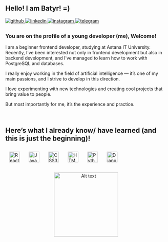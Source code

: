 ## Hello! I am Batyr! =)

<a href="https://github.com/SielunSankari" target="_blank">
  <img src="https://img.shields.io/badge/github-%23A020F0.svg?&style=for-the-badge&logo=github&logoColor=white" alt="github" style="margin-bottom: 6px;" />
</a>
<a href="https://linkedin.com/in/sielunsankari" target="_blank">
  <img src="https://img.shields.io/badge/linkedin-%23A020F0.svg?&style=for-the-badge&logo=linkedin&logoColor=white" alt="linkedin" style="margin-bottom: 6px;" />
</a>
<a href="https://instagram.com/sielunsankari" target="_blank">
  <img src="https://img.shields.io/badge/instagram-%23A020F0.svg?&style=for-the-badge&logo=instagram&logoColor=white" alt="instagram" style="margin-bottom: 6px;" />
</a>
<a href="https://t.me/sielunsankari" target="_blank">
  <img src="https://img.shields.io/badge/telegram-%23A020F0.svg?&style=for-the-badge&logo=telegram&logoColor=white" alt="telegram" style="margin-bottom: 6px;" />
</a>


### You are on the profile of a young developer (me), Welcome!

I am a beginner frontend developer, studying at Astana IT University. Recently, I’ve been interested not only in frontend development but also in backend development, and I’ve managed to learn how to work with PostgreSQL and databases.

I really enjoy working in the field of artificial intelligence — it’s one of my main passions, and I strive to develop in this direction.

I love experimenting with new technologies and creating cool projects that bring value to people.

But most importantly for me, it’s the experience and practice.

<br/>

## Here’s what I already know/ have learned (and this is just the beginning)!
<div align="left">  
<a href="https://reactjs.org/" target="_blank"><img style="margin: 12px" src="https://profilinator.rishav.dev/skills-assets/react-original-wordmark.svg" alt="React" height="33" /></a>  
<a href="https://www.javascript.com/" target="_blank"><img style="margin: 12px" src="https://profilinator.rishav.dev/skills-assets/javascript-original.svg" alt="JavaScript" height="33" /></a>  
<a href="https://www.w3schools.com/css/" target="_blank"><img style="margin: 12px" src="https://profilinator.rishav.dev/skills-assets/css3-original-wordmark.svg" alt="CSS3" height="33" /></a>  
<a href="https://en.wikipedia.org/wiki/HTML5" target="_blank"><img style="margin: 12px" src="https://profilinator.rishav.dev/skills-assets/html5-original-wordmark.svg" alt="HTML5" height="33" /></a>  
<a href="https://www.python.org/" target="_blank"><img style="margin: 12px" src="https://profilinator.rishav.dev/skills-assets/python-original.svg" alt="Python" height="33" /></a>
<a href="https://www.djangoproject.com/" target="_blank"><img style="margin: 12px" src="https://upload.wikimedia.org/wikipedia/commons/thumb/7/75/Django_logo.svg/800px-Django_logo.svg.png" alt="Django" height="33" /></a>

<div align="center">
  <img src="https://github.com/b4tyrz/b4tyrz/blob/main/cats.gif" alt="Alt text" width="200" height="200" style="margin-top: 20px; margin-bottom: 20px;" />
</div>

</div>

</div>
